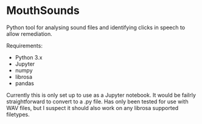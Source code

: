 # MouthSounds
Python tool for analysing sound files and identifying clicks in speech to allow remediation.

Requirements:
 - Python 3.x
 - Jupyter
 - numpy
 - librosa
 - pandas

Currently this is only set up to use as a Jupyter notebook. It would be failrly straightforward to convert to a .py file. Has only been tested for use with WAV files, but I suspect it should also work on any librosa supported filetypes.
